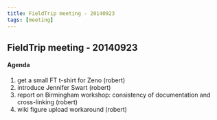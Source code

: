 ```yaml
---
title: FieldTrip meeting - 20140923
tags: [meeting]
---
```


## FieldTrip meeting - 20140923

#### Agenda

1.  get a small FT t-shirt for Zeno (robert)
2.  introduce Jennifer Swart (robert)
3.  report on Birmingham workshop: consistency of documentation and cross-linking (robert)
4.  wiki figure upload workaround (robert)
